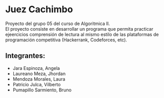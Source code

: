 # Juez Cachimbo
Proyecto del grupo 05 del curso de Algoritmica II.  
El proyecto consiste en desarrollar un programa que permita practicar ejeercicios comprensión de lectura al mismo estilo de las plataformas de programación competitiva (Hackerrank, Codeforces, etc).
## Integrantes:
- Jara Espinoza, Angela
- Laureano Meza, Jhordan
- Mendoza Morales, Laura
- Patricio Julca, Vilberto
- Pumapillo Sarmiento, Bruno
